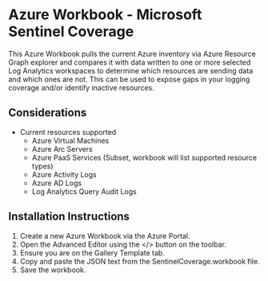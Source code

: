 # Azure Workbook - Microsoft Sentinel Coverage
This Azure Workbook pulls the current Azure inventory via Azure Resource Graph explorer and compares it with data written to one or more selected Log Analytics workspaces to determine which resources are sending data and which ones are not. This can be used to expose gaps in your logging coverage and/or identify inactive resources.

## Considerations
- Current resources supported
  - Azure Virtual Machines
  - Azure Arc Servers
  - Azure PaaS Services (Subset, workbook will list supported resource types)
  - Azure Activity Logs
  - Azure AD Logs
  - Log Analytics Query Audit Logs

## Installation Instructions
1. Create a new Azure Workbook via the Azure Portal.
2. Open the Advanced Editor using the </> button on the toolbar.
3. Ensure you are on the Gallery Template tab.
4. Copy and paste the JSON text from the SentinelCoverage.workbook file.
5. Save the workbook.
